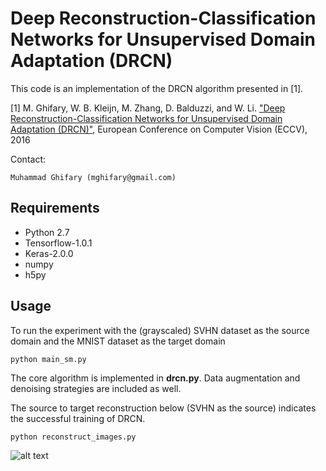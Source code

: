 # Deep Reconstruction-Classification Networks for Unsupervised Domain Adaptation (DRCN)

This code is an implementation of the DRCN algorithm presented in [1].

[1] M. Ghifary, W. B. Kleijn, M. Zhang, D. Balduzzi, and W. Li. ["Deep Reconstruction-Classification Networks for Unsupervised Domain Adaptation (DRCN)"](https://arxiv.org/abs/1607.03516), European Conference on Computer Vision (ECCV), 2016

Contact:
```
Muhammad Ghifary (mghifary@gmail.com)
```

## Requirements
* Python 2.7
* Tensorflow-1.0.1
* Keras-2.0.0
* numpy
* h5py

## Usage
To run the experiment with the (grayscaled) SVHN dataset as the source domain and the MNIST dataset as the target domain
```
python main_sm.py
```

The core algorithm is implemented in __drcn.py__.
Data augmentation and denoising strategies are included as well.


The source to target reconstruction below (SVHN as the source) indicates the successful training of DRCN.

```
python reconstruct_images.py
```

![alt text](https://github.com/ghif/drcn/blob/master/rec_src.png "Source to Target Reconstruction")


